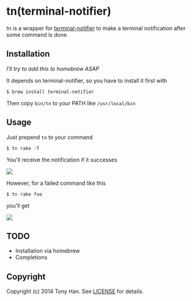 # tn(terminal-notifier)

tn is a wrapper for [terminal-notifier](https://github.com/alloy/terminal-notifier)
to make a terminal notification after some command is done

## Installation

*I'll try to add this to homebrew ASAP*

It depends on terminal-notifier, so you have to install it first with

```
$ brew install terminal-notifier
```

Then copy `bin/tn` to your PATH like `/usr/local/bin`

## Usage

Just prepend `tn` to your command

```
$ tn rake -T
```

You'll receive the notification if it successes

![](https://cloud.githubusercontent.com/assets/1253659/4245092/6441499a-3a2e-11e4-9a5f-f66157668c75.png)

However, for a failed command like this

```
$ tn rake foo
```

you'll get

![](https://cloud.githubusercontent.com/assets/1253659/4245100/90945ae6-3a2e-11e4-9d08-4a7e7f90c2e3.png)

## TODO

- Installation via homebrew
- Completions  

## Copyright

Copyright (c) 2014 Tony Han. See [LICENSE](/LICENSE) for details.
